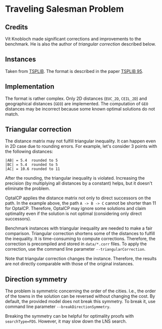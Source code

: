# Traveling Salesman Problem

## Credits

Vít Knobloch made significant corrections and improvements to the benchmark.
He is also the author of _triangular correction_ described below.

## Instances

Taken from [TSPLIB](http://comopt.ifi.uni-heidelberg.de/software/TSPLIB95/).
The format is described in the paper [TSPLIB 95](http://comopt.ifi.uni-heidelberg.de/software/TSPLIB95/tsp95.pdf).

## Implementation

The format is rather complex. Only 2D distances (`EUC_2D`, `CEIL_2D`) and geographical distances (`GEO`) are implemented. The computation of `GEO` distances may be incorrect because some known optimal solutions do not match.

## Triangular correction

The distance matrix may not fulfill triangular inequality. It can happen even in
2D case due to rounding errors. For example, let's consider 3 points with the following distances:

```text
|AB| = 5.4  rounded to 5
|BC| = 5.4  rounded to 5
|AC| = 10.6 rounded to 11
```

After the rounding, the triangular inequality is violated. Increasing the precision (by multiplying all distances by a constant) helps, but it doesn't eliminate the problem.

OptalCP applies the distance matrix not only to direct successors on the path. In the example above, the path `A -> B -> C` cannot be shorter than 11 for OptalCP. Therefore, OptalCP may ignore some solutions and claim optimality even if the solution is not optimal (considering only direct successors).

Benchmark instances with triangular inequality are needed to make a fair comparison. Triangular correction shortens some of the distances to fulfill the inequality. It is time-consuming to compute corrections. Therefore, the correction is precompiled and stored in `data/*.corr` files. To apply the correction, use the command line parameter `--triangularCorrection`.

Note that triangular correction changes the instance. Therefore, the results are not directly comparable with those of the original instances.

## Direction symmetry

The problem is symmetric concerning the order of the cities. I.e., the order of the towns in the solution can be reversed without changing the cost. By default, the provided model does not break this symmetry. To break it, use command line parameter `--breakDirectionSymmetry`.

Breaking the symmetry can be helpful for optimality proofs with `searchType=FDS`. However, it may slow down the LNS search.
